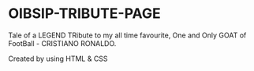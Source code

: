 # OIBSIP-TRIBUTE-PAGE

Tale of a LEGEND 
TRibute to my all time favourite, One and Only GOAT of FootBall - CRISTIANO RONALDO.

Created by using HTML & CSS 
